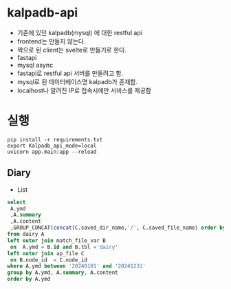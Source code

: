 # kalpadb-api

- 기존에 있던 kalpadb(mysql) 에 대한 restful api
- frontend는 만들지 않는다.
- 짝으로 된 client는 svelte로 만들기로 한다.
- fastapi
- mysql async
- fastapi로 restful api 서버를 만들려고 함.
- mysql로 된 데이터베이스명 kalpadb가 존재함.
- localhost나 알려진 IP로 접속시에만 서비스를 제공함

# 실행

```shell
pip install -r requirements.txt
export Kalpadb_api_mode=local
uvicorn app.main:app --reload
```

## Diary

- List

```sql
select 
 A.ymd
 ,A.summary
 ,A.content
 ,GROUP_CONCAT(concat(C.saved_dir_name,'/', C.saved_file_name) order by concat(C.saved_dir_name,'/', C.saved_file_name)   SEPARATOR ', ') as files
from dairy A 
left outer join match_file_var B
 on  A.ymd = B.id and B.tbl ='dairy'
left outer join ap_file C 
 on B.node_id  = C.node_id
where A.ymd between '20240101' and '20241231'
group by A.ymd, A.summary, A.content
order by A.ymd
```
